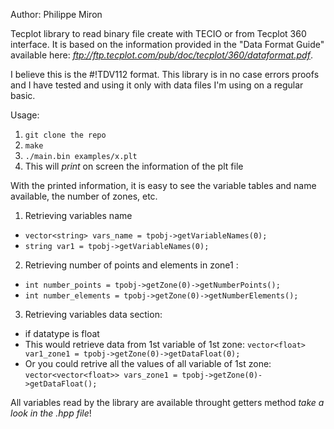 Author: Philippe Miron

Tecplot library to read binary file create with TECIO
or from Tecplot 360 interface. It is based on the information
provided in the "Data Format Guide" available here:
*ftp://ftp.tecplot.com/pub/doc/tecplot/360/dataformat.pdf*.

I believe this is the #!TDV112 format. This library is in
no case errors proofs and I have tested and using it only
with data files I'm using on a regular basic.

Usage:

1. `git clone the repo`
2. `make`
3. `./main.bin examples/x.plt`
4. This will *print* on screen the
   information of the plt file

With the printed information, it is easy to see the variable 
tables and name available, the number of zones, etc.

1. Retrieving variables name
  - `vector<string> vars_name = tpobj->getVariableNames(0);`
  - `string var1 = tpobj->getVariableNames(0);`

2. Retrieving number of points and elements in zone1 :
  - `int number_points = tpobj->getZone(0)->getNumberPoints();`
  - `int number_elements = tpobj->getZone(0)->getNumberElements();`

3. Retrieving variables data section:
 - if datatype is float
 - This would retrieve data from 1st variable of 1st zone:
   `vector<float> var1_zone1 = tpobj->getZone(0)->getDataFloat(0);`
 - Or you could retrive all the values of all variable of 1st zone:
   `vector<vector<float>> vars_zone1 = tpobj->getZone(0)->getDataFloat();`

All variables read by the library are available throught getters method
*take a look in the .hpp file*!
   

  
